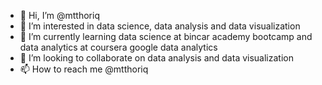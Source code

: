 - 👋 Hi, I’m @mtthoriq
- 👀 I’m interested in data science, data analysis and data visualization
- 🌱 I’m currently learning data science at bincar academy bootcamp and data analytics at coursera google data analytics
- 💞️ I’m looking to collaborate on data analysis and data visualization
- 📫 How to reach me @mtthoriq
<!---
mtthoriq/mtthoriq is a ✨ special ✨ repository because its `README.md` (this file) appears on your GitHub profile.
You can click the Preview link to take a look at your changes.
--->
